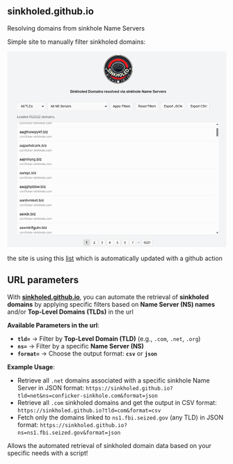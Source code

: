 ## sinkholed.github.io

Resolving domains from sinkhole Name Servers

Simple site to manually filter sinkholed domains:

![alt text](site.png)

the site is using this [list](https://github.com/mthcht/awesome-lists/blob/main/Lists/Domains/sinkholed_servers/sinkholed_domains.json) which is automatically updated with a github action

## URL parameters

With **[sinkholed.github.io](https://sinkholed.github.io)**, you can automate the retrieval of **sinkholed domains** by applying specific filters based on **Name Server (NS) names** and/or **Top-Level Domains (TLDs)** in the url

**Available Parameters in the url**:
- **`tld=`** → Filter by **Top-Level Domain (TLD)** (e.g., `.com`, `.net`, `.org`)
- **`ns=`** → Filter by a specific **Name Server (NS)**
- **`format=`** → Choose the output format: **`csv`** or **`json`**

**Example Usage**:
- Retrieve all `.net` domains associated with a specific sinkhole Name Server in JSON format: `https://sinkholed.github.io?tld=net&ns=conficker-sinkhole.com&format=json`
- Retrieve all `.com` sinkholed domains and get the output in CSV format: `https://sinkholed.github.io?tld=com&format=csv`
- Fetch only the domains linked to `ns1.fbi.seized.gov` (any TLD) in JSON format: `https://sinkholed.github.io?ns=ns1.fbi.seized.gov&format=json`

Allows the automated retrieval of sinkholed domain data based on your specific needs with a script!
